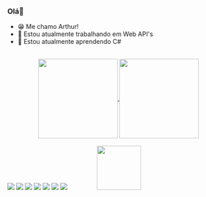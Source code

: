 
  ### Olá👋

  - 😁 Me chamo Arthur!
  - 🔭 Estou atualmente trabalhando em Web API's
  - 🌱 Estou atualmente aprendendo C#


<br>
<div align="center">
  <div align="center">
    <a href="https://github.com/Artses">
    <a href="https://github.com/anuraghazra/github-readme-stats">
      <img height=180em align="center" src="https://github-readme-stats.vercel.app/api?username=Artses&show_icons=true&theme=dark"/>
    </a>
    <a href="https://github.com/anuraghazra/convoychat">
      <img height=180em align="center" src="https://github-readme-stats.vercel.app/api/top-langs?username=Artses&layout=compact&langs_count=8&card_width=320&theme=dark" />
    </a>
  </div>
</div>
<br>
<div>
      <div>
          <img src="https://img.shields.io/badge/.NET-5C2D91?style=for-the-badge&logo=.net&logoColor=white">
          <img src="https://img.shields.io/badge/HTML5-E34F26?style=for-the-badge&logo=html5&logoColor=white">
          <img src="https://img.shields.io/badge/CSS3-1572B6?style=for-the-badge&logo=css3&logoColor=white">
          <img src="https://img.shields.io/badge/Java-ED8B00?style=for-the-badge&logo=openjdk&logoColor=white">
          <img src="https://img.shields.io/badge/Spring-6DB33F?style=for-the-badge&logo=spring&logoColor=white">
          <img src="https://img.shields.io/badge/MySQL-00000F?style=for-the-badge&logo=mysql&logoColor=white">
          <img src="https://img.shields.io/badge/JavaScript-F7DF1E?style=for-the-badge&logo=javascript&logoColor=black"> 
          <a>&nbsp;&nbsp;&nbsp;&nbsp;&nbsp;&nbsp;&nbsp;&nbsp;&nbsp;&nbsp;&nbsp;&nbsp;&nbsp;&nbsp;&nbsp;</a>
          <img src="https://c.tenor.com/RhdHWyoRKyYAAAAC/tenor.gif" width="100">
  </div>



